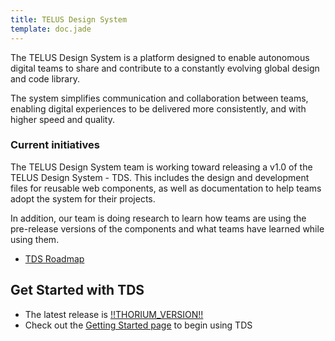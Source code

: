 ```yaml
---
title: TELUS Design System
template: doc.jade
---
```


The TELUS Design System is a platform designed to enable autonomous digital teams to share and contribute to a constantly evolving global design and code library.

The system simplifies communication and collaboration between teams, enabling digital experiences to be delivered more consistently, and with higher speed and quality.


### Current initiatives

The TELUS Design System team is working toward releasing a v1.0 of the TELUS Design System - TDS. This includes the design and development files for reusable web components, as well as documentation to help teams adopt the system for their projects.

In addition, our team is doing research to learn how teams are using the pre-release versions of the components and what teams have learned while using them.

* [TDS Roadmap](/1-About/4-roadmap.html)

## Get Started with TDS

* The latest release is [!!THORIUM_VERSION!!](/1-About/4-changelog.html)
* Check out the [Getting Started page](/2-Use-TDS/1-getting-started.html) to begin using TDS
